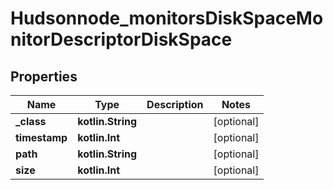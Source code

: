 
# Hudsonnode_monitorsDiskSpaceMonitorDescriptorDiskSpace

## Properties
Name | Type | Description | Notes
------------ | ------------- | ------------- | -------------
**_class** | **kotlin.String** |  |  [optional]
**timestamp** | **kotlin.Int** |  |  [optional]
**path** | **kotlin.String** |  |  [optional]
**size** | **kotlin.Int** |  |  [optional]



